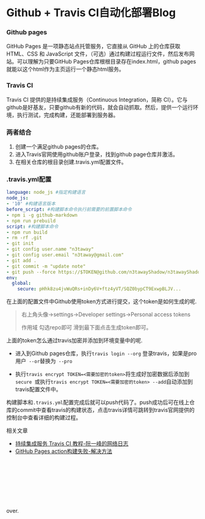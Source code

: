 &emsp;


# Github + Travis CI自动化部署Blog

### Github pages

GitHub Pages 是一项静态站点托管服务，它直接从 GitHub 上的仓库获取 HTML、CSS 和 JavaScript 文件，（可选）通过构建过程运行文件，然后发布网站。可以理解为只要GitHub Pages仓库根根目录存在index.html，github pages就能以这个html作为主页运行一个静态html服务。

### Travis CI

Travis CI 提供的是持续集成服务（Continuous Integration，简称 CI）。它与github是好基友，只要github有新的代码，就会自动抓取。然后，提供一个运行环境，执行测试，完成构建，还能部署到服务器。

### 两者结合

1. 创建一个满足github pages的仓库。
2. 进入Travis官网使用github账户登录，找到github page仓库并激活。
3. 在相关仓库的根目录创建.travis.yml配置文件。

### .travis.yml配置

```yaml
language: node_js #指定构建语言
node_js:
- '10' #构建语言版本
before_script: #构建脚本命令执行前需要的前置脚本命令
- npm i -g github-markdown 
- npm run prebuild
script: #构建脚本命令
- npm run build
- rm -rf .git
- git init
- git config user.name "n3taway"
- git config user.email "n3taway@gmail.com"
- git add .
- git commit -m "update note"
- git push --force https://$TOKEN@github.com/n3tawayShadow/n3tawayShadow.github.io.git master
env: 
  global:
    secure: pHhk8zu4jvWuQRs+inDy6V+ftz4yVT/SQZ0bypCT9ExwpBLJV...

```

在上面的配置文件中Github使用token方式进行提交，这个token是如何生成的呢.

> 右上角头像->settings->Developer settings->Personal access tokens
>
> 作用域 勾选repo即可 滑到最下面点击生成token即可。    



上面的token怎么通过travis加密并添加到环境变量中的呢.

- 进入到Github pages仓库，执行`travis login --org` 登录travis，如果是pro用户` --or`替换为` --pro`

- 执行`travis encrypt TOKEN=<需要加密的token>`将生成好加密数据后添加到`secure `或执行`travis encrypt TOKEN=<需要加密的token> --add`自动添加到travis配置文件中。

  

构建脚本和`.travis.yml`配置完成后就可以push代码了。push成功后可在线上仓库的commit中查看travis的构建状态，点击travis详情可跳转到travis官网提供的控制台中查看详细的构建过程。



相关文章

- [持续集成服务 Travis CI 教程-阮一峰的网络日志](http://www.ruanyifeng.com/blog/2017/12/travis_ci_tutorial.html)
- [GitHub Pages action构建失败-解决方法](https://github.community/t5/GitHub-Pages/GitHub-Pages-Builds-Fail/td-p/29172)
&emsp;


&emsp;
&emsp;


&emsp;
&emsp;


&emsp;
&emsp;


&emsp;


over.